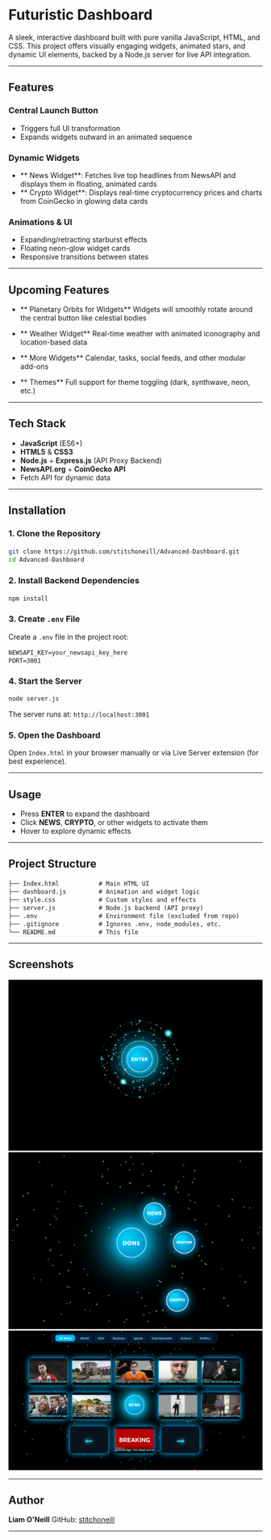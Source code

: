 # Futuristic Dashboard

A sleek, interactive dashboard built with pure vanilla JavaScript, HTML, and CSS. This project offers visually engaging widgets, animated stars, and dynamic UI elements, backed by a Node.js server for live API integration.

---

## Features

### Central Launch Button

* Triggers full UI transformation
* Expands widgets outward in an animated sequence

### Dynamic Widgets

* ** News Widget**: Fetches live top headlines from NewsAPI and displays them in floating, animated cards
* ** Crypto Widget**: Displays real-time cryptocurrency prices and charts from CoinGecko in glowing data cards

### Animations & UI

* Expanding/retracting starburst effects
* Floating neon-glow widget cards
* Responsive transitions between states

---

## Upcoming Features

* ** Planetary Orbits for Widgets**
  Widgets will smoothly rotate around the central button like celestial bodies

* ** Weather Widget**
  Real-time weather with animated iconography and location-based data

* ** More Widgets**
  Calendar, tasks, social feeds, and other modular add-ons

* ** Themes**
  Full support for theme toggling (dark, synthwave, neon, etc.)

---

## Tech Stack

* **JavaScript** (ES6+)
* **HTML5** & **CSS3**
* **Node.js** + **Express.js** (API Proxy Backend)
* **NewsAPI.org** + **CoinGecko API**
* Fetch API for dynamic data

---

## Installation

### 1. Clone the Repository

```bash
git clone https://github.com/stitchoneill/Advanced-Dashboard.git
cd Advanced-Dashboard
```

### 2. Install Backend Dependencies

```bash
npm install
```

### 3. Create `.env` File

Create a `.env` file in the project root:

```env
NEWSAPI_KEY=your_newsapi_key_here
PORT=3001
```

### 4. Start the Server

```bash
node server.js
```

The server runs at: `http://localhost:3001`

### 5. Open the Dashboard

Open `Index.html` in your browser manually or via Live Server extension (for best experience).

---

## Usage

* Press **ENTER** to expand the dashboard
* Click **NEWS**, **CRYPTO**, or other widgets to activate them
* Hover to explore dynamic effects

---

## Project Structure

```text
├── Index.html           # Main HTML UI
├── dashboard.js         # Animation and widget logic
├── style.css            # Custom styles and effects
├── server.js            # Node.js backend (API proxy)
├── .env                 # Environment file (excluded from repo)
├── .gitignore           # Ignores .env, node_modules, etc.
└── README.md            # This file
```

---

## Screenshots

![Launch Screen](./Screenshot%202025-07-25%20013648.png)
![Widget Menu](./Screenshot%202025-07-25%20013704.png)
![News Cards](./Screenshot%202025-07-25%20013722.png)

---

## Author

**Liam O'Neill**
GitHub: [stitchoneill](https://github.com/stitchoneill)

---
